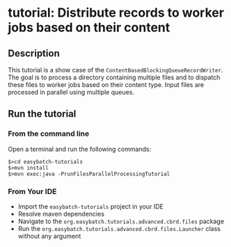 # tutorial: Distribute records to worker jobs based on their content

## Description

This tutorial is a show case of the `ContentBasedBlockingQueueRecordWriter`.
The goal is to process a directory containing multiple files and to dispatch these files to worker jobs based on their content type.
Input files are processed in parallel using multiple queues.

## Run the tutorial

### From the command line

Open a terminal and run the following commands:

```
$>cd easybatch-tutorials
$>mvn install
$>mvn exec:java -PrunFilesParallelProcessingTutorial
```

### From Your IDE

* Import the `easybatch-tutorials` project in your IDE
* Resolve maven dependencies
* Navigate to the `org.easybatch.tutorials.advanced.cbrd.files` package
* Run the `org.easybatch.tutorials.advanced.cbrd.files.Launcher` class without any argument
